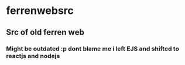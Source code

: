 # ferrenwebsrc

## Src of old ferren web

### Might be outdated :p dont blame me i left EJS and shifted to reactjs and nodejs
